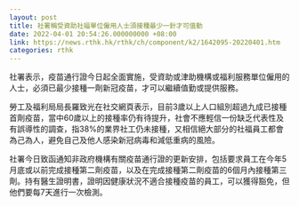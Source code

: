 ```yaml
---
layout: post
title: 社署稱受資助社福單位僱用人士須接種最少一針才可值勤
date: 2022-04-01 20:54:26.000000000 +08:00
link: https://news.rthk.hk/rthk/ch/component/k2/1642095-20220401.htm
categories: rthk
---
```


社署表示，疫苗通行證今日起全面實施，受資助或津助機構或福利服務單位僱用的人士，必須已最少接種一劑新冠疫苗，才可以繼續值勤或提供服務。

勞工及福利局局長羅致光在社交網頁表示，目前3歲以上人口組別超過九成已接種首劑疫苗，當中60歲以上的接種率仍有待提升，社會不應輕信一份缺乏代表性及有誤導性的調查，指38%的業界社工仍未接種，又相信絕大部分的社福員工都會為己為人，避免自己及他人感染新冠病毒和減低重病的風險。

社署今日致函通知非政府機構有關疫苗通行證的更新安排，包括要求員工在今年5月底或以前完成接種第二劑疫苗，以及在完成接種第二劑疫苗的6個月內接種第三劑。持有醫生證明書，證明因健康狀況不適合接種疫苗的員工，可以獲得豁免，但他們要每7天進行一次檢測。
